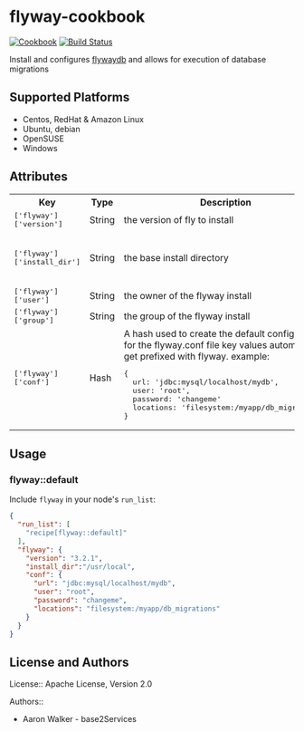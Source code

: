 # flyway-cookbook
[![Cookbook](http://img.shields.io/cookbook/v/flyway.svg)](https://github.com/base2Services/flyway_cookbook)
[![Build Status](https://travis-ci.org/base2Services/flyway_cookbook.svg?branch=master)](https://travis-ci.org/base2Services/flyway_cookbook)

Install and configures [flywaydb](http://flywaydb.org) and allows for execution
of database migrations

## Supported Platforms

 * Centos, RedHat & Amazon Linux
 * Ubuntu, debian
 * OpenSUSE
 * Windows

## Attributes

<table>
  <tr>
    <th>Key</th>
    <th>Type</th>
    <th>Description</th>
    <th>Default</th>
  </tr>
  <tr>
    <td><tt>['flyway']['version']</tt></td>
    <td>String</td>
    <td>the version of fly to install</td>
    <td><tt>3.2.1</tt></td>
  </tr>
  <tr>
    <td><tt>['flyway']['install_dir']</tt></td>
    <td>String</td>
    <td>the base install directory</td>
<td><tt><ul><li>linux /opt</li><li>windows C:\</li></tt></td>
  </tr>
  <tr>
    <td><tt>['flyway']['user']</tt></td>
    <td>String</td>
    <td>the owner of the flyway install</td>
    <td><tt>flyway</tt></td>
  </tr>
  <tr>
    <td><tt>['flyway']['group']</tt></td>
    <td>String</td>
    <td>the group of the flyway install</td>
    <td><tt>flyway</tt></td>
  </tr>
  <tr>
    <td><tt>['flyway']['conf']</tt></td>
    <td>Hash</td>
    <td>A hash used to create the default configuration for the flyway.conf file key values automatically get prefixed with flyway. example:
<pre>{
  url: 'jdbc:mysql/localhost/mydb',
  user: 'root',
  password: 'changeme'
  locations: 'filesystem:/myapp/db_migrations'
}</pre></td>
    <td><tt>{}</tt></td>
  </tr>
</table>

## Usage

### flyway::default

Include `flyway` in your node's `run_list`:

```json
{
  "run_list": [
    "recipe[flyway::default]"
  ],
  "flyway": {
    "version": "3.2.1",
    "install_dir":"/usr/local",
    "conf": {
      "url": "jdbc:mysql/localhost/mydb",
      "user": "root",
      "password": "changeme",
      "locations": "filesystem:/myapp/db_migrations"
    }
  }
}
```

## License and Authors
License:: Apache License, Version 2.0

Authors::
 * Aaron Walker - base2Services
